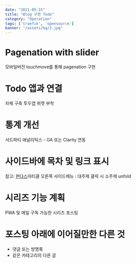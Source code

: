```yaml
---
date: "2021-05-15"
title: "Blog 구현 Todo"
category: "Operation"
tags: ['traefik', 'opensource']
banner: "/assets/bg/2.jpg"
---
```


# Pagenation with slider

모바일버전 touchmove를 통해 pagenation 구현

# Todo 앱과 연결
자체 구축 투두앱 위젯 부착

# 통계 개선
서드파티 애널리틱스 - GA 또는 Clarity 연동
 
 # 사이드바에 목차 및 링크 표시
 참고: [판다스](https://pandas.pydata.org/pandas-docs/stable/user_guide/cookbook.html#multiindexing)아티클 오른쪽 사이드메뉴 : 대주제 클릭 시 소주제 unfold
 # 시리즈 기능 계획
 PWA 및 메일 구독 가능한 시리즈 포스팅 

# 포스팅 아래에 이어질만한 다른 것
 * 댓글 또는 방명록 
 *  같은 카테고리의 다른 글